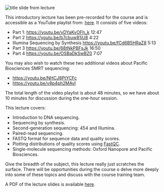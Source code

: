 ![title slide from lecture](https://github.com/WCSCourses/ViralBioinfAsia2022/raw/main/Modules/images/Introduction%20to%20next-generation%20sequencing.png)

This introductory lecture has been pre-recorded for the course and is accessible as a YouTube playlist from: [here](https://www.youtube.com/playlist?list=PL7pQ8oKpQhFWR-_R26obCTtBSFprLlkLP).
It consists of five videos:
- Part 1: https://youtu.be/vDYaKvOFh_k 12:47
- Part 2 https://youtu.be/b7cbuw81iU8 4:22
- Illumina Sequencing by Synthesis https://youtu.be/fCd6B5HRaZ8 5:13
- Part 3 https://youtu.be/68tNkPBFsJk 16:50
- Part 4 https://youtu.be/OSBaDkSwBZ0 7:07

You may also wish to watch these two additional videos about Pacific Biosciences SMRT sequencing:
 - https://youtu.be/NHCJ8PtYCFc
 - https://youtu.be/v8p4ph2MAvI
 
The total length of the video playlist is about 48 minutes, so we have about 10 minutes for discussion during the one-hour session.

This lecture covers:

 - Introduction to DNA sequencing.
 - Sequencing by synthesis.
 - Second-generation sequencing: 454 and Illumina.
 - Paired-read sequencing.
 - FASTQ format for sequence data and quality scores.
 - Plotting distributions of quality scores using [FastQC](https://www.bioinformatics.babraham.ac.uk/projects/fastqc/). 
 - Single-molecule sequencing methods: Oxford Nanopore and Pacific Biosciences.

Give the breadth of the subject, this lecture really just scratches the surface. There will be opportunities during the course o delve more deeply into some of these topics and discuss with the course training team.


A PDF of the lecture slides is available [here](https://github.com/WCSCourses/ViralBioinfAsia2022/raw/main/Modules/Introduction%20to%20next-generation%20sequencing.pdf).
